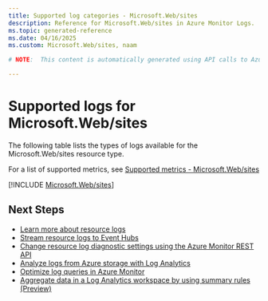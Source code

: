 ```yaml
---
title: Supported log categories - Microsoft.Web/sites
description: Reference for Microsoft.Web/sites in Azure Monitor Logs.
ms.topic: generated-reference
ms.date: 04/16/2025
ms.custom: Microsoft.Web/sites, naam

# NOTE:  This content is automatically generated using API calls to Azure. Any edits made on these files will be overwritten in the next run of the script. 

---
```





# Supported logs for Microsoft.Web/sites  
The following table lists the types of logs available for the Microsoft.Web/sites resource type.
  
  
  
For a list of supported metrics, see [Supported metrics - Microsoft.Web/sites](../supported-metrics/microsoft-web-sites-metrics.md)  
  

  
[!INCLUDE [Microsoft.Web/sites](~/reusable-content/ce-skilling/azure/includes/azure-monitor/reference/logs/microsoft-web-sites-logs-include.md)]  
  

## Next Steps

* [Learn more about resource logs](/azure/azure-monitor/essentials/platform-logs-overview)
* [Stream resource logs to Event Hubs](/azure/azure-monitor/essentials/resource-logs#send-to-azure-event-hubs)
* [Change resource log diagnostic settings using the Azure Monitor REST API](/rest/api/monitor/diagnosticsettings)
* [Analyze logs from Azure storage with Log Analytics](/azure/azure-monitor/essentials/resource-logs#send-to-log-analytics-workspace)
* [Optimize log queries in Azure Monitor](/azure/azure-monitor/logs/query-optimization)
* [Aggregate data in a Log Analytics workspace by using summary rules (Preview)](/azure/azure-monitor/logs/summary-rules)